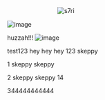 

ㅤㅤㅤㅤㅤㅤㅤㅤㅤ<img src="https://komarev.com/ghpvc/?username=s7ri&label=swags&color=4d4d4d&style=flat" alt="s7ri" />

![image](https://github.com/user-attachments/assets/5c181272-be40-428d-92fb-4cf793ca459e)

huzzah!!! ![image](https://github.com/user-attachments/assets/4fc35223-665e-4652-a2e8-3e51d1469810)


test123 hey hey hey 123 skeppy

1 skeppy skeppy

2 skeppy skeppy 14

344444444444







<!--
**s7ri/s7ri** is a ✨ _special_ ✨ repository because its `README.md` (this file) appears on your GitHub profile.

Here are some ideas to get you started:

- 🔭 I’m currently working on ...
- 🌱 I’m currently learning ...
- 👯 I’m looking to collaborate on ...
- 🤔 I’m looking for help with ...
- 💬 Ask me about ...
- 📫 How to reach me: ...
- 😄 Pronouns: ...
- ⚡ Fun fact: ...
-->
